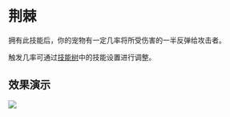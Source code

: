 # 荆棘

拥有此技能后，你的宠物有一定几率将所受伤害的一半反弹给攻击者。

触发几率可通过[技能树](../systems/skilltrees/)中的技能设置进行调整。

## 效果演示

![](../.gitbook/assets/thorns.gif)